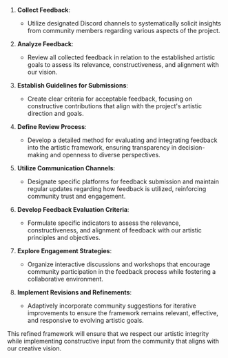 

1. **Collect Feedback**:
   - Utilize designated Discord channels to systematically solicit insights from community members regarding various aspects of the project.

2. **Analyze Feedback**:
   - Review all collected feedback in relation to the established artistic goals to assess its relevance, constructiveness, and alignment with our vision.

3. **Establish Guidelines for Submissions**:
   - Create clear criteria for acceptable feedback, focusing on constructive contributions that align with the project's artistic direction and goals.

4. **Define Review Process**:
   - Develop a detailed method for evaluating and integrating feedback into the artistic framework, ensuring transparency in decision-making and openness to diverse perspectives.

5. **Utilize Communication Channels**:
   - Designate specific platforms for feedback submission and maintain regular updates regarding how feedback is utilized, reinforcing community trust and engagement.

6. **Develop Feedback Evaluation Criteria**:
   - Formulate specific indicators to assess the relevance, constructiveness, and alignment of feedback with our artistic principles and objectives.

7. **Explore Engagement Strategies**:
   - Organize interactive discussions and workshops that encourage community participation in the feedback process while fostering a collaborative environment.

8. **Implement Revisions and Refinements**:
   - Adaptively incorporate community suggestions for iterative improvements to ensure the framework remains relevant, effective, and responsive to evolving artistic goals.

This refined framework will ensure that we respect our artistic integrity while implementing constructive input from the community that aligns with our creative vision.